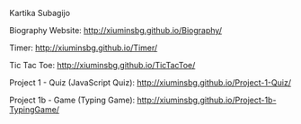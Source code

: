 Kartika Subagijo

Biography Website:
http://xiuminsbg.github.io/Biography/

Timer:
http://xiuminsbg.github.io/Timer/

Tic Tac Toe:
http://xiuminsbg.github.io/TicTacToe/

Project 1 - Quiz (JavaScript Quiz):
http://xiuminsbg.github.io/Project-1-Quiz/

Project 1b - Game (Typing Game):
http://xiuminsbg.github.io/Project-1b-TypingGame/
